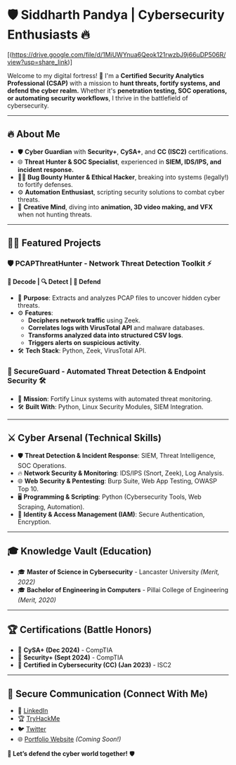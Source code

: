 # 🛡️ Siddharth Pandya | Cybersecurity Enthusiasts 🔥

[(https://drive.google.com/file/d/1MiUWYnua6Qeok121rwzbJ9j66uDP506R/view?usp=share_link)]

Welcome to my digital fortress! 🏰 I'm a **Certified Security Analytics Professional (CSAP)** with a mission to **hunt threats, fortify systems, and defend the cyber realm.** Whether it's **penetration testing, SOC operations, or automating security workflows**, I thrive in the battlefield of cybersecurity.

---

## 🔥 About Me
- 🛡️ **Cyber Guardian** with **Security+**, **CySA+**, and **CC (ISC2)** certifications.
- 🌐 **Threat Hunter & SOC Specialist**, experienced in **SIEM, IDS/IPS, and incident response.**
- 🕵️‍♂️ **Bug Bounty Hunter & Ethical Hacker**, breaking into systems (legally!) to fortify defenses.
- ⚙️ **Automation Enthusiast**, scripting security solutions to combat cyber threats.
- 🎥 **Creative Mind**, diving into **animation, 3D video making, and VFX** when not hunting threats.

---

## 🏴‍☠️ Featured Projects
### 🛡️ PCAPThreatHunter - Network Threat Detection Toolkit ⚡
**💾 Decode | 🔍 Detect | 🚨 Defend**
- 🏹 **Purpose**: Extracts and analyzes PCAP files to uncover hidden cyber threats.
- ⚙️ **Features**:
  - **Deciphers network traffic** using Zeek.
  - **Correlates logs with VirusTotal API** and malware databases.
  - **Transforms analyzed data into structured CSV logs**.
  - **Triggers alerts on suspicious activity**.
- 🛠️ **Tech Stack**: Python, Zeek, VirusTotal API.

### 🔄 SecureGuard - Automated Threat Detection & Endpoint Security 🛠️
- 🏹 **Mission**: Fortify Linux systems with automated threat monitoring.
- 🛠️ **Built With**: Python, Linux Security Modules, SIEM Integration.

---

## ⚔️ Cyber Arsenal (Technical Skills)
- 🛡️ **Threat Detection & Incident Response**: SIEM, Threat Intelligence, SOC Operations.
- 🔥 **Network Security & Monitoring**: IDS/IPS (Snort, Zeek), Log Analysis.
- 🌐 **Web Security & Pentesting**: Burp Suite, Web App Testing, OWASP Top 10.
- 🖥️ **Programming & Scripting**: Python (Cybersecurity Tools, Web Scraping, Automation).
- 🔐 **Identity & Access Management (IAM)**: Secure Authentication, Encryption.

---

## 🎓 Knowledge Vault (Education)
- 🎓 **Master of Science in Cybersecurity** - Lancaster University *(Merit, 2022)*
- 🎓 **Bachelor of Engineering in Computers** - Pillai College of Engineering *(Merit, 2020)*

---

## 🏆 Certifications (Battle Honors)
- 🔰 **CySA+ (Dec 2024)** - CompTIA
- 🔰 **Security+ (Sept 2024)** - CompTIA
- 🔰 **Certified in Cybersecurity (CC) (Jan 2023)** - ISC2

---

## 📡 Secure Communication (Connect With Me)
- 🔗 [LinkedIn](#)
- 🏆 [TryHackMe](#)
- 🐦 [Twitter](#)
- 🌐 [Portfolio Website](#) *(Coming Soon!)*

**🚀 Let’s defend the cyber world together!** 🛡️
